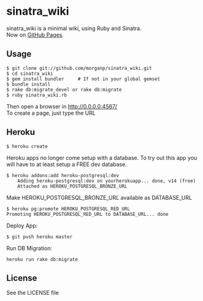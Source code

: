 # sinatra\_wiki

sinatra\_wiki is a minimal wiki, using Ruby and Sinatra.  
Now on [GitHub Pages][githubpages].

[githubpages]: http://morganp.github.com/sinatra_wiki 

## Usage

    $ git clone git://github.com/morganp/sinatra_wiki.git
    $ cd sinatra_wiki
    $ gem install bundler     # If not in your global gemset
    $ bundle install
    $ rake db:migrate_devel or rake db:migrate 
    $ ruby sinatra_wiki.rb

Then open a browser in http://0.0.0.0:4567/  
To create a page, just type the URL 

## Heroku

    $ heroku create

Heroku apps no longer come setup with a database. To try out this app you will have to at least setup a FREE dev database.

    $ heroku addons:add heroku-postgresql:dev
        Adding heroku-postgresql:dev on yourherokuapp... done, v14 (free)
        Attached as HEROKU_POSTGRESQL_BRONZE_URL

Make HEROKU_POSTGRESQL_BRONZE_URL available as DATABASE_URL

    $ heroku pg:promote HEROKU_POSTGRESQL_RED_URL
    Promoting HEROKU_POSTGRESQL_RED_URL to DATABASE_URL... done

Deploy App:

    $ git push heroku master

Run DB Migration:

    heroku run rake db:migrate

## License 

See the LICENSE file

